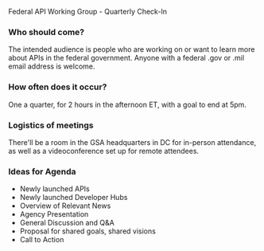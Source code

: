 
Federal API Working Group - Quarterly Check-In

### Who should come?

The intended audience is people who are working on or want to learn more about APIs in the federal government.  Anyone with a federal .gov or .mil email address is welcome.

### How often does it occur?

One a quarter, for 2 hours in the afternoon ET, with a goal to end at 5pm.  

### Logistics of meetings

There'll be a room in the GSA headquarters in DC for in-person attendance, as well as a videoconference set up for remote attendees.  

###  Ideas for Agenda
  * Newly launched APIs
  * Newly launched Developer Hubs
  * Overview of Relevant News 
  * Agency Presentation 
  * General Discussion and Q&A
  * Proposal for shared goals, shared visions
  * Call to Action 
